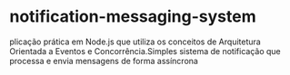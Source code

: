 # notification-messaging-system
plicação prática em Node.js que utiliza os conceitos de Arquitetura Orientada a Eventos e Concorrência.Simples sistema de notificação que processa e envia mensagens de forma assíncrona
